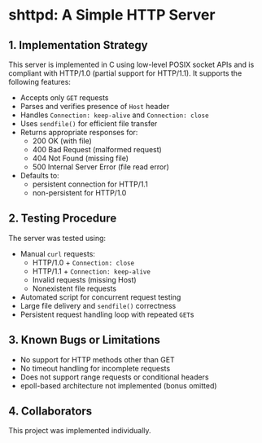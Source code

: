 # shttpd: A Simple HTTP Server

## 1. Implementation Strategy

This server is implemented in C using low-level POSIX socket APIs and is compliant with HTTP/1.0 (partial support for HTTP/1.1). It supports the following features:

- Accepts only `GET` requests
- Parses and verifies presence of `Host` header
- Handles `Connection: keep-alive` and `Connection: close`
- Uses `sendfile()` for efficient file transfer
- Returns appropriate responses for:
  - 200 OK (with file)
  - 400 Bad Request (malformed request)
  - 404 Not Found (missing file)
  - 500 Internal Server Error (file read error)
- Defaults to:
  - persistent connection for HTTP/1.1
  - non-persistent for HTTP/1.0

## 2. Testing Procedure

The server was tested using:

- Manual `curl` requests:
  - HTTP/1.0 + `Connection: close`
  - HTTP/1.1 + `Connection: keep-alive`
  - Invalid requests (missing Host)
  - Nonexistent file requests
- Automated script for concurrent request testing
- Large file delivery and `sendfile()` correctness
- Persistent request handling loop with repeated `GET`s

## 3. Known Bugs or Limitations

- No support for HTTP methods other than GET
- No timeout handling for incomplete requests
- Does not support range requests or conditional headers
- epoll-based architecture not implemented (bonus omitted)

## 4. Collaborators

This project was implemented individually.
